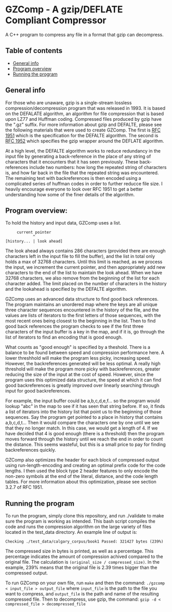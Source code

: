 # GZComp - A gzip/DEFLATE Compliant Compressor
A C++ program to compress any file in a format that gzip can decompress. 

## Table of contents
* [General info](#general-info)
* [Program overview](#program-overview)
* [Running the program](#running-the-program)

## General info
For those who are unaware, gzip is a single-stream lossless compression/decompression program that was released in 1993. It is based on the DEFALATE algorithm, an algorithm for file compression that is based upon LZ77 and Huffman coding. Compressed files produced by gzip have the ".gz" suffix. For more information about gzip and DEFALTE, please see the following materials that were used to create GZComp. The first is <a href="https://tools.ietf.org/html/rfc1951" target="_blank">RFC 1951</a> which is the specification for the DEFALTE algorithm. The second is <a href="https://tools.ietf.org/html/rfc1952" target="_blank">RFC 1952</a> which specifies the gzip wrapper around the DEFLATE algorithm. 

At a high level, the DEFALTE algorithm works to reduce redundancy in the input file by generating a back-reference in the place of any string of characters that it encounters that it has seen previously. These back-references include two numbers: how long the repeated string of characters is, and how far back in the file that the repeated string was encountered. The remaining text with backreferences is then encoded using a complicated series of huffman codes in order to further reducce file size. I heavily encourage everyone to look over RFC 1951 to get a better understanding how some of the finer details of the algorithm. 

## Program overview: 
 To hold the history and input data, GZComp uses a list.

         current pointer
                ^
    [history... | look ahead]

The look ahead always contains 286 characters (provided there are enough characters left in the input file to fill the buffer), and the list in total only holds a max of 32768 characters. Until this limit is reached, as we process the input, we increment the current pointer, and then appropriately add new characters to the end of the list to maintain the look ahead. When we have 32768 characters, we also remove from the beginning of the list for each character added. The limit placed on the number of characters in the history and the lookahead is specified by the DEFALTE algorithm. 

GZComp uses an advanced data structure to find good back references. The program maintains an unordered map where the keys are all unique three character sequences encountered in the history of the file, and the values are lists of iterators to the first letters of those sequences, with the most recent ones being closest to the beginning in the list. Then to find good back references the program checks to see if the first three characters of the input buffer is a key in the map, and if it is, go through the list of iterators to find an encoding that is good enough. 

What counts as "good enough" is specified by a theshold. There is a balance to be found between speed and compression performance here. A lower threshhold will make the program less picky, increasing speed. However, the backreferences generated will be less optimal. A really high threshold will make the program more picky with backreferences, greater reducing the size of the input at the cost of speed. However, since the program uses this optimized data structure, the speed at which it can find good backreferences is greatly improved over linearly searching through input for good backreferences. 

For example, the input buffer could be a,b,c,d,e,f... so the program would lookup "abc" in the map to see if it has seen that string before. If so, it finds a list of iterators into the history list that point us to the beginning of those sequences. Say the program get pointed to a place in history that contains a,b,c,d,t... Then it would compare the characters one by one until we see that they no longer match. In this case, we would get a length of 4. If we have decided that 4 is good enough (there is a threshold) then the program moves forward through the history until we reach the end in order to count the distance. This seems wasteful, but this is a small price to pay for finding backreferences quickly.

GZComp also optimizes the header for each block of compressed output using run-length-encoding and creating an optimal prefix code for the code lengths. I then used the block type 2 header features to only encode the non-zero symbols at the end of the literal, distance, and the code length tables. For more information about this optimization, please see section 3.2.7 of RFC 1951. 

## Running the program
To run the program, simply clone this repository, and run ./validate to make sure the program is working as intended. This bash script compiles the code and runs the compression algorithm on the large variety of files located in the test_data directory. An example line of output is: 

`Checking ./test_data/calgary_corpus/book1
Passed: 321427 bytes (239%)`

The compressed size in bytes is printed, as well as a percentage. This percentage indicates the amount of compression achived compared to the original file. The calculation is `(original_size / compressed_size)`. In the example, 239% means that the original file is 2.39 times bigger than the compressed output. 

To run GZComp on your own file, run `make` and then the command:
`./gzcomp < input_file > output_file` where `input_file` is the path to the file you want to compress, and `output_file` is the path and name of the resulting compressed file. Then to decompress, use gzip, the command:
`gzip -d < compressed_file > decompressed_file`


